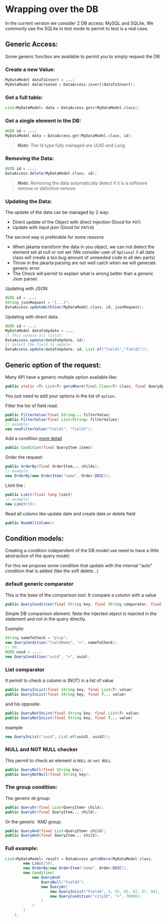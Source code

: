 Wrapping over the DB
====================

In the current version we consider 2 DB access: MySQL and SQLite, We commonly use the SQLite in test mode to permit to test is a real case.

Generic Access:
---------------

Some generic function are available to permit you to simply request the DB

### Create a new Value:

```java
MyDataModel dataToInsert = ...;
MyDataModel dataCreated = DataAccess.insert(dataToInsert);
```


### Get a full table:

```java
List<MyDataModel> data = DataAccess.gets(MyDataModel.class);
```

### Get a single element in the DB:

```java
UUID id = ...;
MyDataModel data = DataAccess.get(MyDataModel.class, id);
```

> **_Note:_** The Id type fully managed are UUID and Long

### Removing the Data:

```java
UUID id = ...;
DataAccess.delete(MyDataModel.class, id);
```

> **_Note:_** Removing the data automatically detect if it is a software remove or definitive remove

### Updating the Data:

The update of the data can be managed by 2 way:
  - Direct update of the Object with direct injection (Good for `PUT`)
  - Update with input json (Good for `PATCH`)

The second way is preferable for some reasons
  - When jakarta transform the data in you object, we can not detect the element set at null or not set (We consider user of `Optional` il all data class will create a too bug amount of unneeded code in all dev parts)
  - Throw in the jakarta parsing are not well catch when we will generate generic error
  - The Check will permit to explain what is wrong better than a generic Json parser.

Updating with JSON:

```java
UUID id = ...;
String jsonRequest = "{...}";
DataAccess.updateWithJson(MyDataModel.class, id, jsonRequest);
```

Updating with direct data:

```java
UUID id = ...;
MyDataModel dataToUpdate = ...;
// This update all fields:
DataAccess.update(dataToUpdate, id);
// Select the field to update:
DataAccess.update(dataToUpdate, id, List.of("field1","field2"));
```

Generic option of the request:
------------------------------

Many API have a generic multiple option available like:

```java
public static <T> List<T> getsWhere(final Class<T> clazz, final QueryOption... option) throws Exception
```

You just need to add your options in the list of `option`.

Filter the list of field read:
```java
public FilterValue(final String... filterValue)
public FilterValue(final List<String> filterValues)
// example:
new newFilterValue("field1", "field2");
```

Add a condition [more detail](#condition-models)
```java
public Condition(final QueryItem items)
```

Order the request:
```java
public OrderBy(final OrderItem... childs);
// example:
new OrderBy(new OrderItem("name", Order.DESC));
```

Limit the :
```java
public Limit(final long limit)
// example:
new Limit(50);
```

Read all column like update date and create date or delete field
```java
public ReadAllColumn()
```

Condition models:
-----------------

Creating a condition independent of the DB model use need to have a little abstraction of the query model:

For this we propose some condition that update with the internal "auto" condition that is added (like the soft delete...)

### default generic comparator

This is the base of the comparison tool. It compare a column with a value

```java
public QueryCondition(final String key, final String comparator, final Object value);
```

Simple DB comparison element. Note the injected object is injected in the statement and not in the query directly.

Example:
```java
String nameToCheck = "plop";
new QueryCondition("fieldName", "=", nameToCheck);
// OR:
UUID uuid = ...;
new QueryCondition("uuid", "=", uuid);
```

### List comparator

It permit to check a column is (NOT) in a list of value

```java
public QueryInList(final String key, final List<T> value)
public QueryInList(final String key, final T... value)
```
and his opposite:
```java
public QueryNotInList(final String key, final List<T> value)
public QueryNotInList(final String key, final T... value)
```

example
```java
new QueryInList("uuid", List.of(uuid1, uuid2));
```

### NULL and NOT NULL checker

This permit to check an element is `NULL` or `not NULL`

```java
public QueryNull(final String key);
public QueryNotNull(final String key);
```

### The group condition:

The generic `OR` group:
```java
public QueryOr(final List<QueryItem> child);
public QueryOr(final QueryItem... child);
```

Or the generic `AND group:
```java
public QueryAnd(final List<QueryItem> child);
public QueryAnd(final QueryItem... child);
```

### Full example:

```java
List<MyDataModel> result = DataAccess.getsWhere(MyDataModel.class, 
        new Limit(50),
        new OrderBy(new OrderItem("name", Order.DESC)),
        new Condition(
            new QueryAnd(
                QueryNull("Field3")
                new QueryOr(
                    new QueryInList("Field4", 5, 55, 65, 62, 27, 84),
                    new QueryCondition("cityID", ">", 78000);
                )
            )
        )
    );
```


